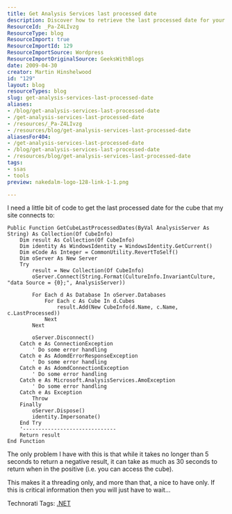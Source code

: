 ```yaml
---
title: Get Analysis Services last processed date
description: Discover how to retrieve the last processed date for your SSAS cubes with this essential code snippet. Enhance your data analysis efficiency today!
ResourceId: _Pa-Z4LIvzg
ResourceType: blog
ResourceImport: true
ResourceImportId: 129
ResourceImportSource: Wordpress
ResourceImportOriginalSource: GeeksWithBlogs
date: 2009-04-30
creator: Martin Hinshelwood
id: "129"
layout: blog
resourceTypes: blog
slug: get-analysis-services-last-processed-date
aliases:
- /blog/get-analysis-services-last-processed-date
- /get-analysis-services-last-processed-date
- /resources/_Pa-Z4LIvzg
- /resources/blog/get-analysis-services-last-processed-date
aliasesFor404:
- /get-analysis-services-last-processed-date
- /blog/get-analysis-services-last-processed-date
- /resources/blog/get-analysis-services-last-processed-date
tags:
- ssas
- tools
preview: nakedalm-logo-128-link-1-1.png

---
```

I need a little bit of code to get the last processed date for the cube that my site connects to:

```
Public Function GetCubeLastProcessedDates(ByVal AnalysisServer As String) As Collection(Of CubeInfo)
    Dim result As Collection(Of CubeInfo)
    Dim identity As WindowsIdentity = WindowsIdentity.GetCurrent()
    Dim eCode As Integer = CommonUtility.RevertToSelf()
    Dim oServer As New Server
    Try
        result = New Collection(Of CubeInfo)
        oServer.Connect(String.Format(CultureInfo.InvariantCulture, "data Source = {0};", AnalysisServer))

        For Each d As Database In oServer.Databases
            For Each c As Cube In d.Cubes
                result.Add(New CubeInfo(d.Name, c.Name, c.LastProcessed))
            Next
        Next

        oServer.Disconnect()
    Catch e As ConnectionException
        ' Do some error handling
    Catch e As AdomdErrorResponseException
        ' Do some error handling
    Catch e As AdomdConnectionException
        ' Do some error handling
    Catch e As Microsoft.AnalysisServices.AmoException
        ' Do some error handling
    Catch e As Exception
        Throw
    Finally
        oServer.Dispose()
        identity.Impersonate()
    End Try
    '------------------------------
    Return result
End Function
```

The only problem I have with this is that while it takes no longer than 5 seconds to return a negative result, it can take as much as 30 seconds to return when in the positive (i.e. you can access the cube).

This makes it a threading only, and more than that, a nice to have only. If this is critical information then you will just have to wait…

Technorati Tags: [.NET](http://technorati.com/tags/.NET)
